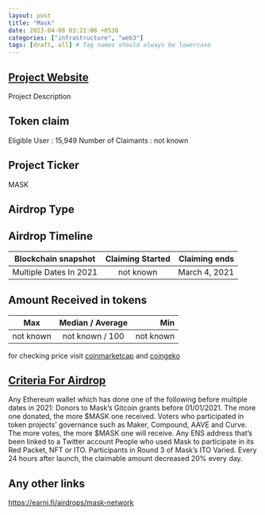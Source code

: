 ```yaml
---
layout: post
title: "Mask"
date: 2023-04-08 03:21:08 +0530
categories: ["infrastructure", "web3"]
tags: [draft, all] # Tag names should always be lowercase
---
```


## [Project Website](https://mask.io/)

Project Description

## Token claim

Eligible User : 15,949
Number of Claimants : not known

## Project Ticker

MASK

## Airdrop Type

## Airdrop Timeline

| Blockchain snapshot    | Claiming Started | Claiming ends |
| ---------------------- | :--------------: | ------------: |
| Multiple Dates In 2021 |    not known     | March 4, 2021 |

## Amount Received in tokens

| Max       | Median / Average |       Min |
| --------- | :--------------: | --------: |
| not known | not known / 100  | not known |

for checking price visit [coinmarketcap](https://coinmarketcap.com/currencies/) and [coingeko](https://www.coingecko.com/en/coins/)

## [Criteria For Airdrop](link)

Any Ethereum wallet which has done one of the following before multiple dates in 2021:
Donors to Mask’s Gitcoin grants before 01/01/2021. The more one donated, the more $MASK one received.
Voters who participated in token projects’ governance such as Maker, Compound, AAVE and Curve. The more votes, the more $MASK one will receive.
Any ENS address that’s been linked to a Twitter account
People who used Mask to participate in its Red Packet, NFT or ITO.
Participants in Round 3 of Mask’s ITO
Varied. Every 24 hours after launch, the claimable amount decreased 20% every day.

## Any other links

<https://earni.fi/airdrops/mask-network>
